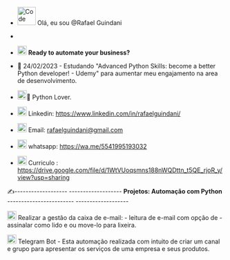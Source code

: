 - <img src="https://cdn-icons-png.flaticon.com/128/3891/3891140.png" data-src="https://cdn-icons-png.flaticon.com/128/3891/3891140.png" alt="Code " title="Code " width="42" height="42" class="lzy lazyload--done" srcset="https://cdn-icons-png.flaticon.com/128/3891/3891140.png 4x"> Olá, eu sou @Rafael Guindani
- 
- <img src="https://cdn-icons-png.flaticon.com/128/4712/4712222.png" data-src="https://cdn-icons-png.flaticon.com/128/4712/4712222.png" alt="Bot" title="Bot" width="21" height="21" class="lzy lazyload--done" srcset="https://cdn-icons-png.flaticon.com/128/4712/4712222.png 4x"> <b>Ready to automate your business?</b>

- 🌱 24/02/2023 - Estudando "Advanced Python Skills: become a better Python developer! - Udemy" para aumentar meu engajamento na area de desenvolvimento.
- <img src="https://cdn-icons-png.flaticon.com/128/1387/1387537.png" data-src="https://cdn-icons-png.flaticon.com/128/1387/1387537.png" alt="Python " title="Python " width="21" height="21" class="lzy lazyload--done" srcset="https://cdn-icons-png.flaticon.com/128/1387/1387537.png 4x">💞️ Python Lover. 
- <img src="https://cdn-icons-png.flaticon.com/128/2504/2504923.png" data-src="https://cdn-icons-png.flaticon.com/128/2504/2504923.png" alt="Linkedin " title="Linkedin " width="21" height="21" class="lzy lazyload--done" srcset="https://cdn-icons-png.flaticon.com/128/2504/2504923.png 4x"> Linkedin: https://www.linkedin.com/in/rafaelguindani/
- <img src="https://cdn-icons-png.flaticon.com/128/2504/2504727.png" data-src="https://cdn-icons-png.flaticon.com/128/2504/2504727.png" alt="gmail " title="gmail " width="21" height="21" class="lzy lazyload--done" srcset="https://cdn-icons-png.flaticon.com/128/2504/2504727.png 4x"> Email: rafaelguindani@gmail.com
- <img src="https://cdn-icons-png.flaticon.com/512/3992/3992601.png" width="21" height="21" alt="" title="" class="img-small"> whatsapp: https://wa.me/5541995193032
- <img src="https://cdn-icons-png.flaticon.com/128/1527/1527101.png" data-src="https://cdn-icons-png.flaticon.com/128/1527/1527101.png" alt="Currículo " title="Currículo " width="21" height="21" class="lzy lazyload--done" srcset="https://cdn-icons-png.flaticon.com/128/1527/1527101.png 4x"> Curriculo : https://drive.google.com/file/d/1WtVUoqsmns188nWQDttn_t5QE_rjoR_y/view?usp=sharing

✍️-------------------  -------------------  <b>Projetos: Automação com Python</b>  ------------------------ ------------------- 

<img src="https://cdn-icons-png.flaticon.com/128/8521/8521607.png" data-src="https://cdn-icons-png.flaticon.com/128/8521/8521607.png" alt="Automate" title="Automate" width="21" height="21" class="lzy lazyload--done" srcset="https://cdn-icons-png.flaticon.com/128/8521/8521607.png 4x"> Realizar a gestão da caixa de e-mail: 
    - leitura de e-mail com opção de
    - assinalar como lido e ou move-lo para lixeira.
    
<img src="https://cdn-icons-png.flaticon.com/128/8521/8521607.png" data-src="https://cdn-icons-png.flaticon.com/128/8521/8521607.png" alt="Automate" title="Automate" width="21" height="21" class="lzy lazyload--done" srcset="https://cdn-icons-png.flaticon.com/128/8521/8521607.png 4x"> Telegram Bot 
    - Esta automação realizada com intuito de criar um canal e grupo para apresentar os serviços de uma empresa e seus produtos.
    
    
<!---
Dmndcode/Dmndcode is a ✨ special ✨ repository because its `README.md` (this file) appears on your GitHub profile.
You can click the Preview link to take a look at your changes.
--->
